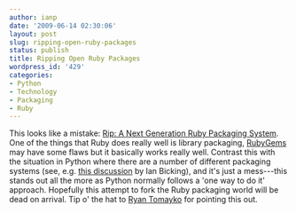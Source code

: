 ```yaml
---
author: ianp
date: '2009-06-14 02:30:06'
layout: post
slug: ripping-open-ruby-packages
status: publish
title: Ripping Open Ruby Packages
wordpress_id: '429'
categories:
- Python
- Technology
- Packaging
- Ruby
---
```


This looks like a mistake: [Rip: A Next Generation Ruby Packaging
System][01]. One of the things that Ruby does really well is library
packaging, [RubyGems][02] may have some flaws but it basically works
really well. Contrast this with the situation in Python where there are
a number of different packaging systems (see, e.g. [this discussion][03]
by Ian Bicking), and it's just a mess---this stands out all the more as
Python normally follows a 'one way to do it' approach. Hopefully this
attempt to fork the Ruby packaging world will be dead on arrival. Tip o'
the hat to [Ryan Tomayko][04] for pointing this out.

[01]: http://www.rubyinside.com/rip-ruby-packaging-system-1837.html
[02]: http://rubygems.org/
[03]: http://blog.ianbicking.org/packaging-python.html
[04]: http://tomayko.com/
